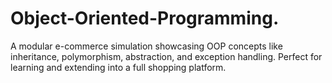 # Object-Oriented-Programming.
A modular e-commerce simulation showcasing OOP concepts like inheritance, polymorphism, abstraction, and exception handling. Perfect for learning and extending into a full shopping platform.

